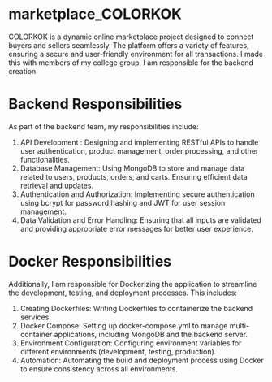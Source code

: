 # marketplace_COLORKOK
COLORKOK is a dynamic online marketplace project designed to connect buyers and sellers seamlessly. The platform offers a variety of features, ensuring a secure and user-friendly environment for all transactions. I made this with members of my college group. I am responsible for the backend creation

# Backend Responsibilities
As part of the backend team, my responsibilities include:

1. API Development    : Designing and implementing RESTful APIs to handle user authentication, product management, order processing, and other functionalities.
2. Database Management: Using MongoDB to store and manage data related to users, products, orders, and carts. Ensuring efficient data retrieval and updates.
3. Authentication and Authorization: Implementing secure authentication using bcrypt for password hashing and JWT for user session management.
4. Data Validation and Error Handling: Ensuring that all inputs are validated and providing appropriate error messages for better user experience.

# Docker Responsibilities
Additionally, I am responsible for Dockerizing the application to streamline the development, testing, and deployment processes. This includes:
1. Creating Dockerfiles: Writing Dockerfiles to containerize the backend services.
2. Docker Compose: Setting up docker-compose.yml to manage multi-container applications, including MongoDB and the backend server.
3. Environment Configuration: Configuring environment variables for different environments (development, testing, production).
4. Automation: Automating the build and deployment process using Docker to ensure consistency across all environments.
